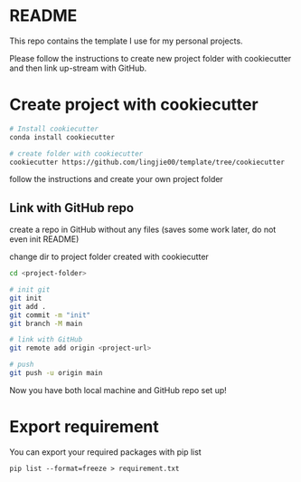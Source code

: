 # README

This repo contains the template I use for my
personal projects.

Please follow the instructions to create new
project folder with cookiecutter and then link
up-stream with GitHub.

# Create project with cookiecutter

```bash
# Install cookiecutter
conda install cookiecutter

# create folder with cookiecutter
cookiecutter https://github.com/lingjie00/template/tree/cookiecutter
```

follow the instructions and create your own project folder

## Link with GitHub repo

create a repo in GitHub without any files 
(saves some work later, do not even init README)

change dir to project folder created with cookiecutter
```bash
cd <project-folder>

# init git
git init
git add .
git commit -m "init"
git branch -M main

# link with GitHub
git remote add origin <project-url>

# push
git push -u origin main
```

Now you have both local machine and GitHub repo set up!

# Export requirement

You can export your required packages with pip list

```{bash}
pip list --format=freeze > requirement.txt
```
